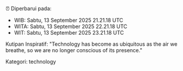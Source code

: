 ⏰ Diperbarui pada:
- WIB: Sabtu, 13 September 2025 21.21.18 UTC
- WITA: Sabtu, 13 September 2025 22.21.18 UTC
- WIT: Sabtu, 13 September 2025 23.21.18 UTC

Kutipan Inspiratif:
"Technology has become as ubiquitous as the air we breathe, so we are no longer conscious of its presence."


Kategori: technology

